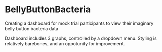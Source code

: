 # BellyButtonBacteria
Creating a dashboard for mock trial participants to view their imaginary belly button bacteria data

Dashboard includes 3 graphs, controlled by a dropdown menu. Styling is relatively barebones, and an oppotunity for improvement.
